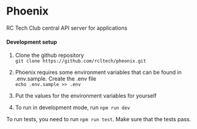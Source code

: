 # Phoenix
RC Tech Club central API server for applications

#### Development setup
1. Clone the github repository   
`git clone https://github.com/rcltech/pheonix.git`

2. Phoenix requires some environment variables that can be found in  .env.sample. Create the .env file   
`echo .env.sample >> .env`

3. Put the values for the environment variables for yourself 

4. To run in development mode, run `npm run dev`


To run tests, you need to run `npm run test`. Make sure that the tests pass.
